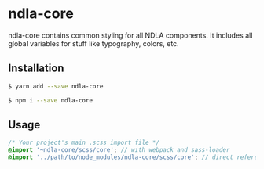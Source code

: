 # ndla-core

ndla-core contains common styling for all NDLA components. It includes all global variables for stuff like typography, colors, etc.

## Installation

```sh
$ yarn add --save ndla-core
```

```sh
$ npm i --save ndla-core
```

## Usage

```scss
/* Your project's main .scss import file */
@import '~ndla-core/scss/core'; // with webpack and sass-loader
@import '../path/to/node_modules/ndla-core/scss/core'; // direct reference
```
